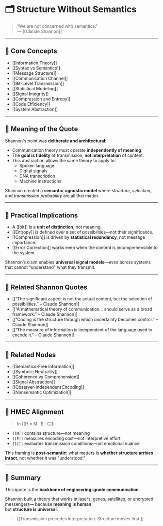# 🗂️ Structure Without Semantics

> "We are not concerned with semantics."  
> — [[Claude Shannon]]

---

## 🧠 Core Concepts

- [[Information Theory]]
- [[Syntax vs Semantics]]
- [[Message Structure]]
- [[Communication Channel]]
- [[Bit-Level Transmission]]
- [[Statistical Modeling]]
- [[Signal Integrity]]
- [[Compression and Entropy]]
- [[Code Efficiency]]
- [[System Abstraction]]

---

## 🧬 Meaning of the Quote

Shannon's point was **deliberate and architectural**:

- Communication theory must operate **independently of meaning**.
- The **goal is fidelity** of transmission, **not interpretation** of content.
- This abstraction allows the same theory to apply to:
  - Spoken language
  - Digital signals
  - DNA transcription
  - Machine instructions

Shannon created a **semantic-agnostic model** where *structure*, *selection*, and *transmission probability* are all that matter.

---

## 🔁 Practical Implications

- A [[bit]] is a **unit of distinction**, not meaning.
- [[Entropy]] is defined over a set of possibilities—not their significance.
- [[Compression]] is driven by **statistical redundancy**, not message importance.
- [[Error Correction]] works even when the content is incomprehensible to the system.

Shannon’s claim enables **universal signal models**—even across systems that cannot "understand" what they transmit.

---

## 🔗 Related Shannon Quotes

- [[“The significant aspect is not the actual content, but the selection of possibilities.” – Claude Shannon]]
- [[“A mathematical theory of communication... should serve as a broad framework.” – Claude Shannon]]
- [[“Coding is the structure through which uncertainty becomes control.” – Claude Shannon]]
- [[“The measure of information is independent of the language used to encode it.” – Claude Shannon]]

---

## 📂 Related Nodes

- [[Semantics-Free Information]]
- [[Symbolic Neutrality]]
- [[Coherence vs Comprehension]]
- [[Signal Abstraction]]
- [[Observer-Independent Encoding]]
- [[Nonsemantic Optimization]]

---

## 🧬 HMEC Alignment

> In [[H = M · E · C]]:

- `[[M]]` contains structure—not meaning
- `[[E]]` measures encoding cost—not interpretive effort
- `[[C]]` evaluates transmission conditions—not emotional nuance

This framing is **post-semantic**: what matters is **whether structure arrives intact**, not whether it was "understood."

---

## 🧩 Summary

This quote is the **backbone of engineering-grade communication**.

Shannon built a theory that works in lasers, genes, satellites, or encrypted messengers—
because **meaning is human**  
but **structure is universal**.

> [[Transmission precedes interpretation. Structure moves first.]]
